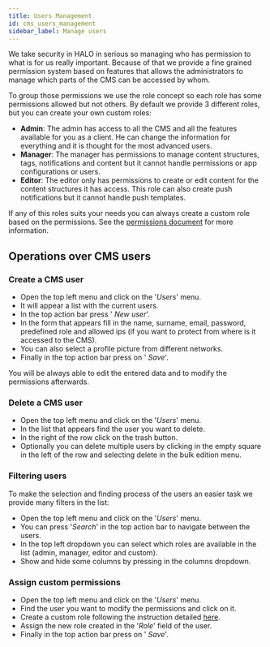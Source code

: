 ```yaml
---
title: Users Management
id: cms_users_management
sidebar_label: Manage users
---
```


We take security in HALO in serious so managing who has permission to what is for us really important. 
Because of that we provide a fine grained permission system based on features that allows the administrators
to manage which parts of the CMS can be accessed by whom.

To group those permissions we use the role concept so each role has some permissions allowed but not others.
By default we provide 3 different roles, but you can create your own custom roles:

- **Admin**: The admin has access to all the CMS and all the features available for you as a client. He can 
change the information for everything and it is thought for the most advanced users.
- **Manager**: The manager has permissions to manage content structures, tags, notifications and content but it cannot handle
permissions or app configurations or users.
- **Editor**: The editor only has permissions to create or edit content for the content structures it has access. This role
can also create push notifications but it cannot handle push templates.

If any of this roles suits your needs you can always create a custom role based on the permissions. See the 
[permissions document](cms_users_permissions) for more information.

## Operations over CMS users

### Create a CMS user

- Open the top left menu and click on the '*Users*' menu.
- It will appear a list with the current users.
- In the top action bar press '<span class="fa fa-user"></span> *New user*'.
- In the form that appears fill in the name, surname, email, password, predefined role and allowed ips (if 
you want to protect from where is it accessed to the CMS).
- You can also select a profile picture from different networks.
- Finally in the top action bar press on '<span class="fa fa-floppy-o"></span> *Save*'.

You will be always able to edit the entered data and to modify the permissions afterwards.

### Delete a CMS user

- Open the top left menu and click on the '*Users*' menu.
- In the list that appears find the user you want to delete.
- In the right of the row click on the <span class="fa fa-trash"></span> trash button.
- Optionally you can delete multiple users by clicking in the empty square in the left of the row and selecting
delete in the bulk edition <span class="fa fa-ellipsis-v"></span> menu.

### Filtering users

To make the selection and finding process of the users an easier task we provide many filters in the list:

- Open the top left menu and click on the '*Users*' menu.
- You can press '*Search*' in the top action bar to navigate between the users.
- In the top left dropdown you can select which roles are available in the list (admin, manager, editor and custom).
- Show and hide some columns by pressing in the columns dropdown.

### Assign custom permissions

- Open the top left menu and click on the '*Users*' menu.
- Find the user you want to modify the permissions and click on it.
- Create a custom role following the instruction detailed [here](cms_users_permissions).
- Assign the new role created in the '*Role*' field of the user.
- Finally in the top action bar press on '<span class="fa fa-floppy-o"></span> *Save*'.